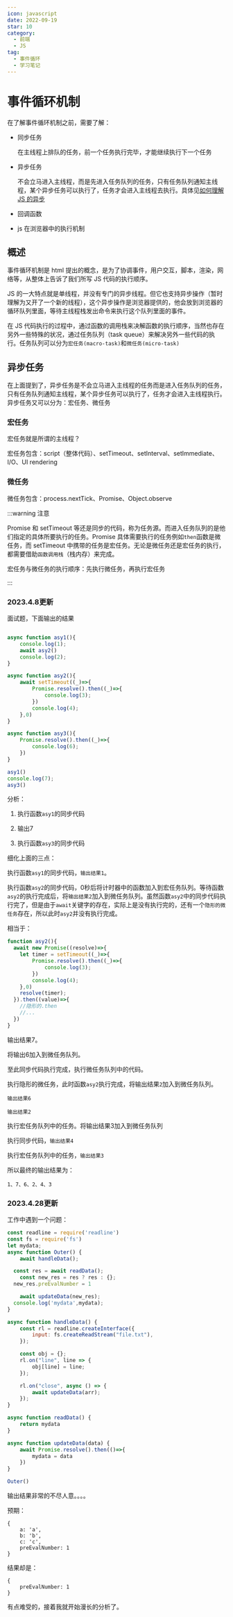 ```yaml
---
icon: javascript
date: 2022-09-19
star: 10
category:
  - 前端
  - JS
tag:
  - 事件循环
  - 学习笔记
---
```


# 事件循环机制

在了解事件循环机制之前，需要了解：

- 同步任务

  在主线程上排队的任务，前一个任务执行完毕，才能继续执行下一个任务

- 异步任务

  不会立马进入主线程，而是先进入任务队列的任务，只有任务队列通知主线程，某个异步任务可以执行了，任务才会进入主线程去执行。具体见[如何理解 JS 的异步](./js-async.html)

- 回调函数

- js 在浏览器中的执行机制

## 概述

事件循环机制是 html 提出的概念，是为了协调事件，用户交互，脚本，渲染，网络等，从整体上告诉了我们所写 JS 代码的执行顺序。

JS 的一大特点就是单线程，并没有专门的异步线程。但它也支持异步操作（暂时理解为又开了一个新的线程），这个异步操作是浏览器提供的，他会放到浏览器的循环队列里面，等待主线程栈发出命令来执行这个队列里面的事件。

在 JS 代码执行的过程中，通过函数的调用栈来决解函数的执行顺序，当然也存在另外一些特殊的状况，通过任务队列（task queue）来解决另外一些代码的执行。任务队列可以分为`宏任务(macro-task)`和`微任务(micro-task)`

## 异步任务

在上面提到了，异步任务是不会立马进入主线程的任务而是进入任务队列的任务，只有任务队列通知主线程，某个异步任务可以执行了，任务才会进入主线程执行。异步任务又可以分为：宏任务、微任务

### 宏任务

宏任务就是所谓的主线程？

宏任务包含：script（整体代码）、setTimeout、setInterval、setImmediate、I/O、UI rendering

### 微任务

微任务包含：process.nextTick、Promise、Object.observe

:::warning 注意

Promise 和 setTimeout 等还是同步的代码，称为任务源。而进入任务队列的是他们指定的具体所要执行的任务。Promise 具体需要执行的任务例如`then`函数是微任务，而 setTimeout 中携带的任务是宏任务。无论是微任务还是宏任务的执行，都需要借助`函数调用栈`（栈内存）来完成。

宏任务与微任务的执行顺序：先执行微任务，再执行宏任务

:::


### 2023.4.8更新
面试题，下面输出的结果
```js

async function asy1(){
    console.log(1);
    await asy2()
    console.log(2);
}

async function asy2(){
    await setTimeout((_)=>{
        Promise.resolve().then((_)=>{
            console.log(3);
        })
        console.log(4);
    },0)
}

async function asy3(){
    Promise.resolve().then((_)=>{
        console.log(6);
    })
}

asy1()
console.log(7); 
asy3()

```

分析：

1. 执行函数`asy1`的同步代码

2. 输出7

3. 执行函数`asy3`的同步代码

   



细化上面的三点：

执行函数`asy1`的同步代码，`输出结果1`。

执行函数`asy2`的同步代码，0秒后将计时器中的函数加入到宏任务队列。等待函数`asy2`的执行完成后，将`输出结果2`加入到微任务队列。虽然函数`asy2`中的同步代码执行完了，但是由于`await`关键字的存在，实际上是没有执行完的，还有一个`隐形的微任务`存在，所以此时`asy2`并没有执行完成。

相当于：

```js
function asy2(){
  await new Promise((resolve)=>{
    let timer = setTimeout((_)=>{
        Promise.resolve().then((_)=>{
            console.log(3);
        })
        console.log(4);
    },0)
    resolve(timer);
  }).then((value)=>{
    //隐形的.then
    //...
  })
}

```

输出结果7。

将输出6加入到微任务队列。

至此同步代码执行完成，执行微任务队列中的代码。

执行隐形的微任务，此时函数`asy2`执行完成，将输出结果`2`加入到微任务队列。

`输出结果6`

`输出结果2`

执行宏任务队列中的任务。将输出结果3加入到微任务队列

执行同步代码，`输出结果4`

执行宏任务队列中的任务，`输出结果3`

所以最终的输出结果为：

```
1、7、6、2、4、3
```

### 2023.4.28更新

工作中遇到一个问题：

```js
const readline = require('readline')
const fs = require('fs')
let mydata;
async function Outer() {
	await handleData();

  const res = await readData();
	const new_res = res ? res : {};
  new_res.preEvalNumber = 1

	await updateData(new_res);
  console.log('mydata',mydata);
}

async function handleData() {
	const rl = readline.createInterface({
		input: fs.createReadStream("file.txt"),
	});

	const obj = {};
	rl.on("line", line => {
		obj[line] = line;
	});

	rl.on("close", async () => {
		await updateData(arr);
	});
}

async function readData() {
    return mydata
}

async function updateData(data) {
    await Promise.resolve().then(()=>{
        mydata = data
    })
}

Outer()
```

输出结果非常的不尽人意。。。。

预期：

```
{
	a: 'a',
	b: 'b',
	c: 'c',
	preEvalNumber: 1
}
```

结果却是：

```
{
	preEvalNumber: 1
}
```

有点难受的，接着我就开始漫长的分析了。
